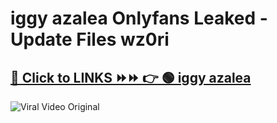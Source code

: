 
 # iggy azalea Onlyfans Leaked - Update Files wz0ri

## <h2><a href="https://clipsfans.com/iggy_azalea&ref=git">🔗 Click to LINKS ⏩⏩ 👉 🟢 iggy azalea </a></h2>

<a href="https://clipsfans.com/iggy_azalea&ref=git" rel="nofollow" data-target="animated-image.originalLink"><img src="https://i.ibb.co.com/xMMVF88/686577567.gif" alt="Viral Video Original" style="max-width: 100%; display: inline-block;" data-target="animated-image.originalImage"></a>

